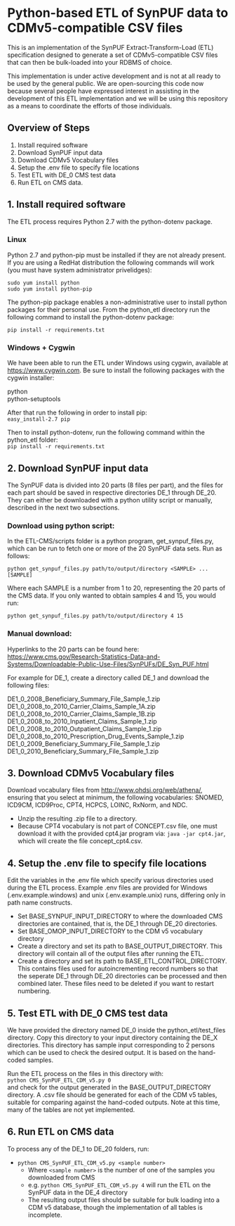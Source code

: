 # Python-based ETL of SynPUF data to CDMv5-compatible CSV files

This is an implementation of the SynPUF Extract-Transform-Load (ETL)
specification designed to generate a set of CDMv5-compatible CSV files
that can then be bulk-loaded into your RDBMS of choice.

This implementation is under active development and is not at all
ready to be used by the general public. We are open-sourcing this code
now because several people have expressed interest in assisting in the
development of this ETL implementation and we will be using this
repository as a means to coordinate the efforts of those individuals.

## Overview of Steps
1. Install required software
2. Download SynPUF input data
3. Download CDMv5 Vocabulary files 
4. Setup the .env file to specify file locations
5. Test ETL with DE\_0 CMS test data
6. Run ETL on CMS data.

## 1. Install required software

The ETL process requires Python 2.7 with the python-dotenv
package.

### Linux

Python 2.7 and python-pip must be installed if they are not already
present. If you are using a RedHat distribution the following commands
will work (you must have system administrator privelidges):

``sudo yum install python``  
``sudo yum install python-pip``

The python-pip package enables a non-administrative user to install
python packages for their personal use. From the python\_etl directory
run the following command to install the python-dotenv package:

``pip install -r requirements.txt``

### Windows + Cygwin

We have been able to run the ETL under Windows using cygwin, available at
<https://www.cygwin.com>. Be sure to install the following packages
with the cygwin installer:

python  
python-setuptools  

After that run the following in order to install pip:  
``easy_install-2.7 pip``

Then to install python-dotenv, run the following command within the python\_etl folder:  
``pip install -r requirements.txt``


## 2. Download SynPUF input data
The SynPUF data is divided into 20 parts (8 files per part), and the files for each part should be saved in respective directories DE\_1 through DE\_20. They can either be downloaded with a python utility script or manually, described in the next two subsections.

### Download using python script:

In the ETL-CMS/scripts folder is a python program, get\_synpuf\_files.py,
which can be run to fetch one or more of the 20 SynPUF data sets. Run as follows:

``python get_synpuf_files.py path/to/output/directory <SAMPLE> ... [SAMPLE] ``

Where each SAMPLE is a number from 1 to 20, representing the 20 parts of the CMS data. If you only wanted to obtain
samples 4 and 15, you would run:

``python get_synpuf_files.py path/to/output/directory 4 15``

### Manual download:
Hyperlinks to the 20 parts can be found here:
<https://www.cms.gov/Research-Statistics-Data-and-Systems/Downloadable-Public-Use-Files/SynPUFs/DE_Syn_PUF.html>

For example for DE\_1, create a directory called DE\_1 and download the following files:

DE1\_0\_2008\_Beneficiary\_Summary\_File\_Sample\_1.zip  
DE1\_0\_2008\_to\_2010\_Carrier\_Claims\_Sample\_1A.zip  
DE1\_0\_2008\_to\_2010\_Carrier\_Claims\_Sample\_1B.zip  
DE1\_0\_2008\_to\_2010\_Inpatient\_Claims\_Sample\_1.zip  
DE1\_0\_2008\_to\_2010\_Outpatient\_Claims\_Sample\_1.zip  
DE1\_0\_2008\_to\_2010\_Prescription\_Drug\_Events\_Sample\_1.zip  
DE1\_0\_2009\_Beneficiary\_Summary\_File\_Sample\_1.zip  
DE1\_0\_2010\_Beneficiary\_Summary\_File\_Sample\_1.zip  



## 3. Download CDMv5 Vocabulary files
Download vocabulary files from <http://www.ohdsi.org/web/athena/>, ensuring that you select at minimum, the following vocabularies: 
SNOMED, ICD9CM, ICD9Proc, CPT4, HCPCS, LOINC, RxNorm, and NDC.

- Unzip the resulting .zip file to a directory. 
- Because CPT4 vocabulary is not part of CONCEPT.csv file, one must download it with the provided cpt4.jar program via:
``java -jar cpt4.jar``, which will create the file concept_cpt4.csv.

## 4. Setup the .env file to specify file locations
Edit the variables in the .env file which specify various directories
used during the ETL process. Example .env files are provided for
Windows (.env.example.windows) and unix (.env.example.unix) runs,
differing only in path name constructs.

- Set BASE\_SYNPUF\_INPUT\_DIRECTORY to where the downloaded CMS
directories are contained, that is, the DE\_1 through DE\_20 directories.
- Set BASE\_OMOP\_INPUT\_DIRECTORY to the CDM v5 vocabulary directory
- Create a directory and set its path to BASE\_OUTPUT\_DIRECTORY. This
directory will contain all of the output files after running the ETL.
- Create a directory and set its path to
BASE\_ETL\_CONTROL\_DIRECTORY. This contains files used for
autoincrementing record numbers so that the seperate DE\_1 through
DE\_20 directories can be processed and then combined later. These
files need to be deleted if you want to restart numbering.

## 5. Test ETL with DE\_0 CMS test data
We have provided the directory named DE\_0 inside the
python\_etl/test\_files directory. Copy this directory to your input
directory containing the DE\_X directories. This directory has sample
input corresponding to 2 persons which can be used to check the
desired output. It is based on the hand-coded samples.

Run the ETL process on the files in this directory with:  
``python CMS_SynPUF_ETL_CDM_v5.py 0``  
and check for the output generated in the BASE\_OUTPUT\_DIRECTORY
directory.  A .csv file should be generated for each of the CDM v5 tables,
suitable for comparing against the hand-coded outputs.  Note at this
time, many of the tables are not yet implemented.

## 6. Run ETL on CMS data 
To process any of the DE\_1 to DE\_20 folders, run:

- ``python CMS_SynPUF_ETL_CDM_v5.py <sample number>``
    - Where ``<sample number>`` is the number of one of the samples you downloaded from CMS
    - e.g. ``python CMS_SynPUF_ETL_CDM_v5.py 4`` will run the ETL on the SynPUF data in the DE_4 directory
    - The resulting output files should be suitable for bulk loading into a CDM v5 database, though the implementation of all tables is incomplete.
